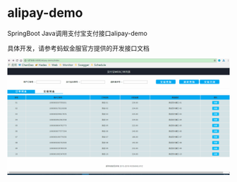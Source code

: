# alipay-demo
SpringBoot Java调用支付宝支付接口alipay-demo 

具体开发，请参考蚂蚁金服官方提供的开发接口文档

![alipay](src/main/resources/META-INF/resources/static/images/demo.gif  "Java调用支付宝支付接口")
